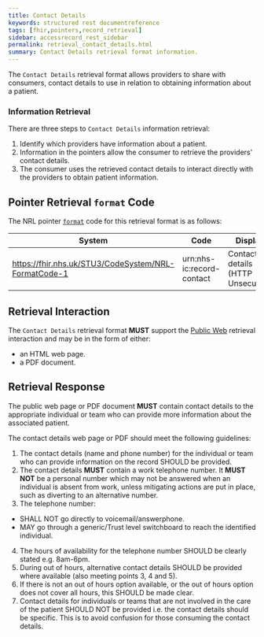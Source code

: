 ```yaml
---
title: Contact Details
keywords: structured rest documentreference
tags: [fhir,pointers,record_retrieval]
sidebar: accessrecord_rest_sidebar
permalink: retrieval_contact_details.html
summary: Contact Details retrieval format information.
---
```


The `Contact Details` retrieval format allows providers to share with consumers, contact details to use in relation to obtaining information about a patient.

### Information Retrieval

There are three steps to `Contact Details` information retrieval:

1. Identify which providers have information about a patient.
2. Information in the pointers allow the consumer to retrieve the providers' contact details.
3. The consumer uses the retrieved contact details to interact directly with the providers to obtain patient information.

## Pointer Retrieval `format` Code

The NRL pointer [`format`](fhir_resource_mapping.html#retrieval-format) code for this retrieval format is as follows:

|System|Code|Display|
|------|----|-------|
| https://fhir.nhs.uk/STU3/CodeSystem/NRL-FormatCode-1 | urn:nhs-ic:record-contact | Contact details (HTTP Unsecured) |

## Retrieval Interaction

The `Contact Details` retrieval format **MUST** support the [Public Web](retrieval_http_unsecure.html) retrieval interaction and may be in the form of either:
- an HTML web page.
- a PDF document.

## Retrieval Response

The public web page or PDF document **MUST** contain contact details to the appropriate individual or team who can provide more information about the associated patient.

The contact details web page or PDF should meet the following guidelines:

1. The contact details (name and phone number) for the individual or team who can provide information on the record SHOULD be provided.
2. The contact details **MUST** contain a work telephone number. It **MUST NOT** be a personal number which may not be answered when an individual is absent from work, unless mitigating actions are put in place, such as diverting to an alternative number.
3. The telephone number:
- SHALL NOT go directly to voicemail/answerphone.
- MAY go through a generic/Trust level switchboard to reach the identified individual.
4. The hours of availability for the telephone number SHOULD be clearly stated e.g. 8am-6pm.
5. During out of hours, alternative contact details SHOULD be provided where available (also meeting points 3, 4 and 5).
6. If there is not an out of hours option available, or the out of hours option does not cover all hours, this SHOULD be made clear.
7. Contact details for individuals or teams that are not involved in the care of the patient SHOULD NOT be provided i.e. the contact details should be specific. This is to avoid confusion for those consuming the contact details.
